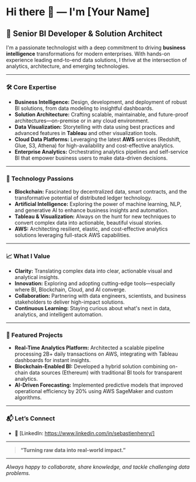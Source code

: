 # Hi there 👋 — I'm [Your Name]

## 🚀 Senior BI Developer & Solution Architect

I'm a passionate technologist with a deep commitment to driving **business intelligence** transformations for modern enterprises. With hands-on experience leading end-to-end data solutions, I thrive at the intersection of analytics, architecture, and emerging technologies.

---

### 🛠️ Core Expertise

- **Business Intelligence:** Design, development, and deployment of robust BI solutions, from data modeling to insightful dashboards.
- **Solution Architecture:** Crafting scalable, maintainable, and future-proof architectures—on-premise or in any cloud environment.
- **Data Visualization:** Storytelling with data using best practices and advanced features in **Tableau** and other visualization tools.
- **Cloud Data Platforms:** Leveraging the latest **AWS** services (Redshift, Glue, S3, Athena) for high-availability and cost-effective analytics.
- **Enterprise Analytics:** Orchestrating analytics pipelines and self-service BI that empower business users to make data-driven decisions.

---

### 🌟 Technology Passions

- **Blockchain:** Fascinated by decentralized data, smart contracts, and the transformative potential of distributed ledger technology.
- **Artificial Intelligence:** Exploring the power of machine learning, NLP, and generative AI to enhance business insights and automation.
- **Tableau & Visualization:** Always on the hunt for new techniques to convert complex data into actionable, beautiful visual stories.
- **AWS:** Architecting resilient, elastic, and cost-effective analytics solutions leveraging full-stack AWS capabilities.

---

### 📈 What I Value

- **Clarity:** Translating complex data into clear, actionable visual and analytical insights.
- **Innovation:** Exploring and adopting cutting-edge tools—especially where BI, Blockchain, Cloud, and AI converge.
- **Collaboration:** Partnering with data engineers, scientists, and business stakeholders to deliver high-impact solutions.
- **Continuous Learning:** Staying curious about what's next in data, analytics, and intelligent automation.

---

### 🧩 Featured Projects

- **Real-Time Analytics Platform:** Architected a scalable pipeline processing 2B+ daily transactions on AWS, integrating with Tableau dashboards for instant insights.
- **Blockchain-Enabled BI:** Developed a hybrid solution combining on-chain data sources (Ethereum) with traditional BI tools for transparent analytics.
- **AI-Driven Forecasting:** Implemented predictive models that improved operational efficiency by 20% using AWS SageMaker and custom algorithms.

---

### 📬 Let’s Connect

- 🔗 [LinkedIn: https://www.linkedin.com/in/sebastienhenry/]

---

> **“Turning raw data into real-world impact.”**

---

*Always happy to collaborate, share knowledge, and tackle challenging data problems.*

